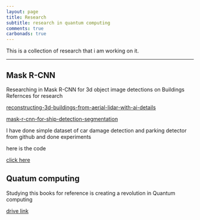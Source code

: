 ```yaml
---
layout: page
title: Research
subtitle: research in quantum computing 
comments: true
carbonads: true
---
```


This is a collection of research that i am working on it. 


---

## Mask R-CNN

Researching in Mask R-CNN for 3d object image detections on Buildings
Refernces for research

[reconstructing-3d-buildings-from-aerial-lidar-with-ai-details](https://medium.com/geoai/reconstructing-3d-buildings-from-aerial-lidar-with-ai-details-6a81cb3079c0) 

[mask-r-cnn-for-ship-detection-segmentation](https://towardsdatascience.com/mask-r-cnn-for-ship-detection-segmentation-a1108b5a083)


I have done simple dataset of car damage detection and parking detector from github and done experiments 

here is the code

[click here](https://github.com/geekylax/RCNN-object-detetction)


## Quatum computing 

Studying this books for reference is creating a revolution in Quantum computing 

[drive link](https://drive.google.com/file/d/1jbJkpHWU2vm7u9tBeLrhv3N_LtNiWm1L/view?usp=sharing)
